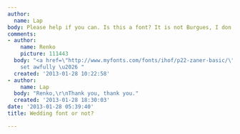 ```yaml
---
author:
  name: Lap
body: Please help if you can. Is this a font? It is not Burgues, I don't think.
comments:
- author:
    name: Renko
    picture: 111443
  body: "<a href=\"http://www.myfonts.com/fonts/ihof/p22-zaner-basic/\">Zaner Four</a>,
    set awfully \u2026 "
  created: '2013-01-28 10:22:58'
- author:
    name: Lap
  body: "Renko,\r\nThank you, thank you."
  created: '2013-01-28 18:30:03'
date: '2013-01-28 05:39:40'
title: Wedding font or not?

---
```


